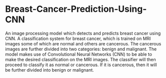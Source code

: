# Breast-Cancer-Prediction-Using-CNN
An image processing model which detects and predicts breast cancer using CNN.
A classification system for breast cancer, which is trained on MRI images some of which are normal and others are cancerous. The cancerous images are further divided into two categories: benign and malignant. 
The model makes use of Convolutional Neural Networks (CNN) to be able to make the desired classification on the MRI images. The classifier will then proceed to classify it as normal or cancerous. If it is cancerous, then it will be further divided into benign or malignant.
